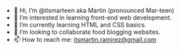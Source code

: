 - 👋 Hi, I’m @itsmarteen aka Martin (pronounced Mar-teen)
- 👀 I’m interested in learning front-end web development.
- 🌱 I’m currently learning HTML and CSS basics.
- 💞️ I’m looking to collaborate food blogging websites.
- 📫 How to reach me: itsmartin.ramirez@gmail.com

<!---
itsmarteen/itsmarteen is a ✨ special ✨ repository because its `README.md` (this file) appears on your GitHub profile.
You can click the Preview link to take a look at your changes.
--->
